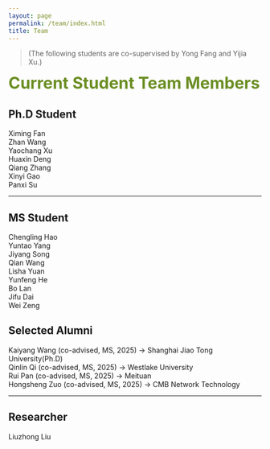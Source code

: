 ```yaml
---
layout: page
permalink: /team/index.html
title: Team
---
```


> (The following students are co-supervised by Yong Fang and Yijia Xu.)

**<font size=6 color=OliveDrab>Current Student Team Members</font>**

## Ph.D Student

Ximing Fan
<br>Zhan Wang
<br>Yaochang Xu
<br>Huaxin Deng
<br>Qiang Zhang
<br>Xinyi Gao
<br>Panxi Su

---

## MS Student

Chengling Hao
<br>Yuntao Yang
<br>Jiyang Song
<br>Qian Wang
<br>Lisha Yuan
<br>Yunfeng He
<br>Bo Lan
<br>Jifu Dai
<br>Wei Zeng

## Selected Alumni

Kaiyang Wang (co-advised, MS, 2025) $\rightarrow$ Shanghai Jiao Tong University(Ph.D)
<br>Qinlin Qi (co-advised, MS, 2025) $\rightarrow$ Westlake University
<br>Rui Pan (co-advised, MS, 2025) $\rightarrow$ Meituan
<br>Hongsheng Zuo (co-advised, MS, 2025) $\rightarrow$ CMB Network Technology

---

## Researcher
Liuzhong Liu
